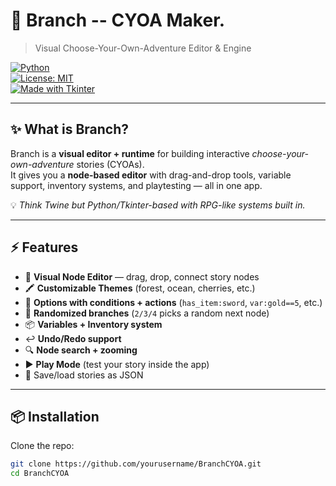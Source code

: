# 🌿 Branch -- CYOA Maker.
> Visual Choose-Your-Own-Adventure Editor & Engine  

[![Python](https://img.shields.io/badge/python-3.8%2B-blue)](https://www.python.org/)  
[![License: MIT](https://img.shields.io/badge/License-MIT-yellow.svg)](LICENSE)  
[![Made with Tkinter](https://img.shields.io/badge/made%20with-Tkinter-red)](https://docs.python.org/3/library/tkinter.html)  

---

## ✨ What is Branch?
Branch is a **visual editor + runtime** for building interactive *choose-your-own-adventure* stories (CYOAs).  
It gives you a **node-based editor** with drag-and-drop tools, variable support, inventory systems, and playtesting — all in one app.  

💡 *Think Twine but Python/Tkinter-based with RPG-like systems built in.*  

---

## ⚡ Features
- 🎨 **Visual Node Editor** — drag, drop, connect story nodes  
- 🖍 **Customizable Themes** (forest, ocean, cherries, etc.)  
- 📜 **Options with conditions + actions** (`has_item:sword`, `var:gold==5`, etc.)  
- 🎲 **Randomized branches** (`2/3/4` picks a random next node)  
- 📦 **Variables + Inventory system**  
- ↩️ **Undo/Redo support**  
- 🔍 **Node search + zooming**  
- ▶️ **Play Mode** (test your story inside the app)  
- 💾 Save/load stories as JSON  

---

## 📦 Installation

Clone the repo:
```bash
git clone https://github.com/yourusername/BranchCYOA.git
cd BranchCYOA
